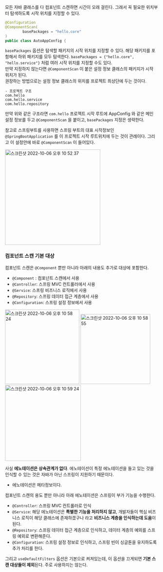 모든 자바 클래스를 다 컴포넌트 스캔하면 시간이 오래 걸린다. 그래서 꼭 필요한 위치부터 탐색하도록 시작 위치를 지정할 수 있다.

```java
@Configuration  
@ComponentScan(  
        basePackages = "hello.core"
)  
public class AutoAppConfig {
```

`basePackages` 옵션은 탐색할 패키지의 시작 위치를 지정할 수 있다. 해당 패키지를 포함해서 하위 패키지를 모두 탐색한다. `basePackages = {"hello.core", "hello.service"}` 처럼 여러 시작 위치를 지정할 수도 있다.    
만약 지정하지 않는다면 `@ComponentScan` 이 붙은 설정 정보 클래스의 패키지가 시작 위치가 된다.    
권장하는 방법으로는 설정 정보 클래스의 위치를 프로젝트 최상단에 두는 것이다.

```
- 프로젝트 구조
com.hello
com.hello.service
com.hello.repository
```

만약 위와 같은 구조라면 `com.hello` 프로젝트 시작 루트에 AppConfig 와 같은 메인 설정 정보를 두고 `@ComponentScan` 을 붙이고, `basePackages` 지정은 생략한다.

참고로 스프링부트를 사용하면 스프링 부트의 대표 시작정보인   `@SpringBootApplication`  를 이 프로젝트 시작 루트위치에 두는 것이 관례이다. 그리고 이 설정안에 바로 `@ComponentScan` 이 들어있다.

<img width="313" alt="스크린샷 2022-10-06 오후 10 52 37" src="https://user-images.githubusercontent.com/63203480/194331102-734d0fc4-924c-4489-918a-dc6ce71da2b5.png">

### 컴포넌트 스캔 기본 대상
컴포넌트 스캔은 `@Component` 뿐만 아니라 아래의 내용도 추가로 대상에 포함한다.
- `@Component` : 컴포넌트 스캔에서 사용
- `@Controller`: 스프링 MVC 컨트롤러에서 사용
- `@Service`: 스프링 비즈니스 로직에서 사용
- `@Repository`: 스프링 데이터 접근 계층에서 사용
- `@Configuration`: 스프링 설정 정보에서 사용

<img width="244" alt="스크린샷 2022-10-06 오후 10 58 24" src="https://user-images.githubusercontent.com/63203480/194332793-bb9e9031-d112-457d-a7a0-8518408f7bc4.png">
<img width="229" alt="스크린샷 2022-10-06 오후 10 58 55" src="https://user-images.githubusercontent.com/63203480/194332798-e53ee07b-2791-4870-bb0a-fe86d024f6b6.png">
<img width="249" alt="스크린샷 2022-10-06 오후 10 59 24" src="https://user-images.githubusercontent.com/63203480/194332801-922c8100-3409-431e-b923-b916943df891.png">

사실 **에노테이션은 상속관계가 없다**. 에노테이션이 특정 에노테이션을 들고 있는 것을 인식할 수 있는 것은 자바가 아닌 스프링이 지원하기 때문이다.

- 에노테이션은 메타정보이다.

컴포넌트 스캔의 용도 뿐만 아니라 아래 에노테이션은 스프링이 부가 기능을 수행한다.
- `@Controller`: 스프링 MVC 컨트롤러로 인식
- `@Service`: 해당 에노테이션은 **특별한 기능을 처리하지 않고**, 개발자들이 핵심 비즈니스 로직이 해당 클래스에 존재하겠구나 라고 **비즈니스 계층을 인식하는데 도움**이 된다.
- `@Repository`: 스프링 데이터 접근 계층으로 인식하고, 데이터 계층의 예외를 스프링 예외로 변환해준다.
- `@Configuration`: 스프링 설정 정보로 인식하고, 스프링 빈이 싱글톤을 유지하도록 추가 처리를 한다.

그리고 `useDefaultFilters` 옵션은 기본으로 켜져있는데, 이 옵션을 끄게되면 **기본 스캔 대상들이 제외**된다. 주로 사용하지는 않는다.

